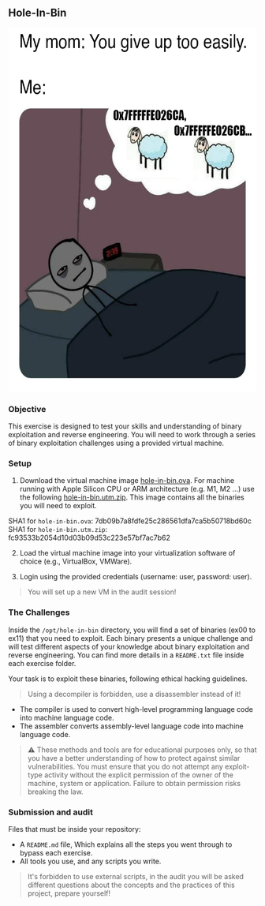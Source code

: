 ## Hole-In-Bin

<center>
<img src="./pictures/meme.png?raw=true" style = "width: 600px !important; height: 737px !important;"/>
</center>

### Objective

This exercise is designed to test your skills and understanding of binary exploitation and reverse engineering. You will need to work through a series of binary exploitation challenges using a provided virtual machine.

### Setup

1. Download the virtual machine image [hole-in-bin.ova](https://assets.01-edu.org/cybersecurity/hole-in-bin/hole-in-bin.ova). For machine running with Apple Silicon CPU or ARM architecture (e.g. M1, M2 ...) use the following [hole-in-bin.utm.zip](https://assets.01-edu.org/cybersecurity/hole-in-bin/hole-in-bin.utm.zip). This image contains all the binaries you will need to exploit.

SHA1 for `hole-in-bin.ova`: 7db09b7a8fdfe25c286561dfa7ca5b50718bd60c
SHA1 for `hole-in-bin.utm.zip`: fc93533b2054d10d03b09d53c223e57bf7ac7b62

2. Load the virtual machine image into your virtualization software of choice (e.g., VirtualBox, VMWare).

3. Login using the provided credentials (username: user, password: user).

> You will set up a new VM in the audit session!

### The Challenges

Inside the `/opt/hole-in-bin` directory, you will find a set of binaries (ex00 to ex11) that you need to exploit. Each binary presents a unique challenge and will test different aspects of your knowledge about binary exploitation and reverse engineering.
You can find more details in a `README.txt` file inside each exercise folder.

Your task is to exploit these binaries, following ethical hacking guidelines.

> Using a decompiler is forbidden, use a disassembler instead of it!

- The compiler is used to convert high-level programming language code into machine language code.
- The assembler converts assembly-level language code into machine language code.

> ⚠️ These methods and tools are for educational purposes only, so that you have a better understanding of how to protect against similar vulnerabilities. You must ensure that you do not attempt any exploit-type activity without the explicit permission of the owner of the machine, system or application. Failure to obtain permission risks breaking the law.

### Submission and audit

Files that must be inside your repository:

- A `README.md` file, Which explains all the steps you went through to bypass each exercise.
- All tools you use, and any scripts you write.

> It's forbidden to use external scripts, in the audit you will be asked different questions about the concepts and the practices of this project, prepare yourself!
